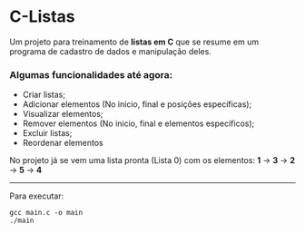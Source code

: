 # C-Listas
Um projeto para treinamento de **listas em C** que se resume em um programa de cadastro de dados e manipulação deles.

### Algumas funcionalidades até agora: 
- Criar listas;
- Adicionar elementos (No inicio, final e posições específicas);
- Visualizar elementos;
- Remover elementos (No inicio, final e elementos específicos);
- Excluir listas;
- Reordenar elementos

No projeto já se vem uma lista pronta (Lista 0) com os elementos:
**1** -> **3** -> **2** -> **5** -> **4**


___

Para executar:

``` 
gcc main.c -o main
./main
```
